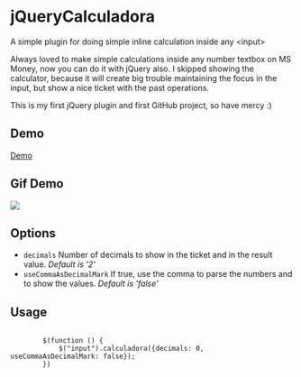 jQueryCalculadora
=================

A simple plugin for doing simple inline calculation inside any &lt;input>

Always loved to make simple calculations inside any number textbox on MS Money, now you can do it with jQuery also. I skipped showing the calculator, because it will create big trouble maintaining the focus in the input, but show a nice ticket with the past operations.

This is my first jQuery plugin and first GitHub project, so have mercy :)

Demo
----
<a href="http://www.bizcacha.com/public/jqueryCalculadora/index.html">Demo</a>

Gif Demo
----
<img src="http://i.imgur.com/t33fO6M.gif" />

Options
-------
<ul>
    <li><code>decimals</code> Number of decimals to show in the ticket and in the result value. <i>Default is '2'</i>
    <li><code>useCommaAsDecimalMark</code> If true, use the comma to parse the numbers and to show the values. <i>Default is 'false'</i>
</ul>


Usage
-------
<code>
        $(function () {
            $("input").calculadora({decimals: 0, useCommaAsDecimalMark: false});
        })
</code>